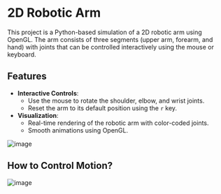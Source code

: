 # 2D Robotic Arm 

This project is a Python-based simulation of a 2D robotic arm using OpenGL. The arm consists of three segments (upper arm, forearm, and hand) with joints that can be controlled interactively using the mouse or keyboard.

## Features
- **Interactive Controls**:
  - Use the mouse to rotate the shoulder, elbow, and wrist joints.
  - Reset the arm to its default position using the `r` key.
- **Visualization**:
  - Real-time rendering of the robotic arm with color-coded joints.
  - Smooth animations using OpenGL.

![image](https://github.com/user-attachments/assets/561c1d58-5192-4e8b-97a6-144c6562b455)

## How to Control Motion?

![image](https://github.com/user-attachments/assets/bf205f04-8204-4f3c-99d5-c4c3d9134f34)
